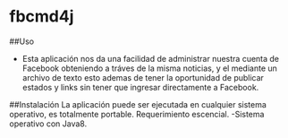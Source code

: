 # fbcmd4j
##Uso
- Esta aplicación nos da una facilidad de administrar nuestra cuenta de Facebook obteniendo a tráves de la misma noticias, y el mediante un archivo de texto esto ademas de tener la oportunidad de publicar estados y links  sin tener que ingresar directamente a Facebook.

##Instalación
La aplicación puede ser ejecutada en cualquier sistema operativo, es totalmente portable.
  Requerimiento escencial.
    -Sistema operativo con Java8.
    

